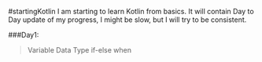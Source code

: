 #startingKotlin
  I am starting to learn Kotlin from basics. It will contain Day to Day update of my progress, I might be slow, but I will try to be consistent.

###Day1:
  > Variable
  > Data Type
  > if-else
  > when    
